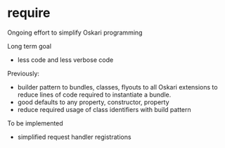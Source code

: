 require 
=================

Ongoing effort to simplify Oskari programming

Long term goal
- less code and less verbose code

Previously: 
- builder pattern to bundles, classes, flyouts to all Oskari extensions to reduce 
 lines of code required to instantiate a bundle.
- good defaults to any property, constructor, property
- reduce required usage of class identifiers with build pattern

To be implemented
- simplified request handler registrations 
